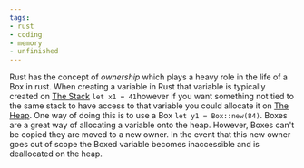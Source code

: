 ```yaml
---
tags:
- rust
- coding
- memory
- unfinished
---
```


Rust has the concept of *ownership* which plays a heavy role in the life of a Box in rust. When creating a variable in Rust that variable is typically created on [The Stack](../05%20-%20Coding%20Concepts/The%20Stack.md) `let x1 = 41`however if you want something not tied to the same stack to have access to that variable you could allocate it on [The Heap](../05%20-%20Coding%20Concepts/The%20Heap.md). One way of doing this is to use a Box `let y1 = Box::new(84)`. Boxes are a great way of allocating a variable onto the heap. However, Boxes can't be copied they are moved to a new owner. In the event that this new owner goes out of scope the Boxed variable becomes inaccessible and is deallocated on the heap.
